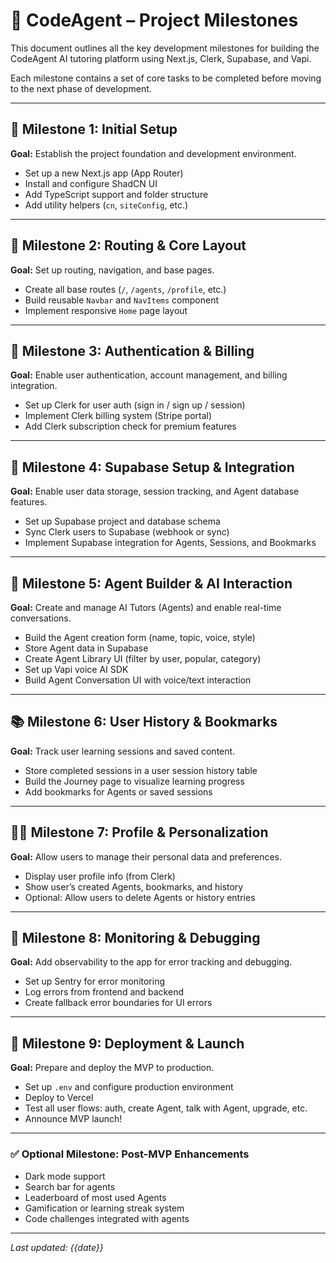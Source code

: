 # 🚀 CodeAgent – Project Milestones

This document outlines all the key development milestones for building the CodeAgent AI tutoring platform using Next.js, Clerk, Supabase, and Vapi.

Each milestone contains a set of core tasks to be completed before moving to the next phase of development.

---

## 🧱 Milestone 1: Initial Setup

**Goal:** Establish the project foundation and development environment.

- Set up a new Next.js app (App Router)
- Install and configure ShadCN UI
- Add TypeScript support and folder structure
- Add utility helpers (`cn`, `siteConfig`, etc.)

---

## 🧭 Milestone 2: Routing & Core Layout

**Goal:** Set up routing, navigation, and base pages.

- Create all base routes (`/`, `/agents`, `/profile`, etc.)
- Build reusable `Navbar` and `NavItems` component
- Implement responsive `Home` page layout

---

## 👤 Milestone 3: Authentication & Billing

**Goal:** Enable user authentication, account management, and billing integration.

- Set up Clerk for user auth (sign in / sign up / session)
- Implement Clerk billing system (Stripe portal)
- Add Clerk subscription check for premium features

---

## 💾 Milestone 4: Supabase Setup & Integration

**Goal:** Enable user data storage, session tracking, and Agent database features.

- Set up Supabase project and database schema
- Sync Clerk users to Supabase (webhook or sync)
- Implement Supabase integration for Agents, Sessions, and Bookmarks

---

## 🤖 Milestone 5: Agent Builder & AI Interaction

**Goal:** Create and manage AI Tutors (Agents) and enable real-time conversations.

- Build the Agent creation form (name, topic, voice, style)
- Store Agent data in Supabase
- Create Agent Library UI (filter by user, popular, category)
- Set up Vapi voice AI SDK
- Build Agent Conversation UI with voice/text interaction

---

## 📚 Milestone 6: User History & Bookmarks

**Goal:** Track user learning sessions and saved content.

- Store completed sessions in a user session history table
- Build the Journey page to visualize learning progress
- Add bookmarks for Agents or saved sessions

---

## 🧑‍💻 Milestone 7: Profile & Personalization

**Goal:** Allow users to manage their personal data and preferences.

- Display user profile info (from Clerk)
- Show user’s created Agents, bookmarks, and history
- Optional: Allow users to delete Agents or history entries

---

## 🧪 Milestone 8: Monitoring & Debugging

**Goal:** Add observability to the app for error tracking and debugging.

- Set up Sentry for error monitoring
- Log errors from frontend and backend
- Create fallback error boundaries for UI errors

---

## 🚀 Milestone 9: Deployment & Launch

**Goal:** Prepare and deploy the MVP to production.

- Set up `.env` and configure production environment
- Deploy to Vercel
- Test all user flows: auth, create Agent, talk with Agent, upgrade, etc.
- Announce MVP launch!

---

### ✅ Optional Milestone: Post-MVP Enhancements

- Dark mode support
- Search bar for agents
- Leaderboard of most used Agents
- Gamification or learning streak system
- Code challenges integrated with agents

---

*Last updated: {{date}}*
